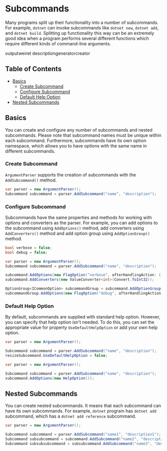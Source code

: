 # Subcommands
Many programs split up their functionality into a number of subcommands. For example, `dotnet` can invoke subcommands like `dotnet new`, `dotnet add`, and `dotnet build`. Splitting up functionality this way can be an extremely good idea when a program performs several different functions which require different kinds of command-line arguments.

outputweiret
descriptiongeneratorcreator

## Table of Contents
*    [Basics](#basics)
     *    [Create Subcommand](#create-subcommand)
     *    [Configure Subcommand](#configure-subcommand)
     *    [Default Help Option](#default-help-option)
*    [Nested Subcommands](#nested-subcommands)

## Basics
You can create and configure any number of subcommands and nested subcommands. Please note that subcommand names must be unique within each subcommand. Furthermore, subcommands have its own option namespace, which allows you to have options with the same name in different subcommands.

### Create Subcommand
`ArgumentParser` supports the creation of subcommands with the `AddSubcommand()` method.

```cs
var parser = new ArgumentParser();
Subcommand subcommand = parser.AddSubcommand("name", "description");
```

### Configure Subcommand
Subcommands have the same properties and methods for working with options and converters as the parser. For example, you can add options to the subcommand using `AddOptions()` method, add converters using `AddConverters()` method and add option group using `AddOptionGroup()` method.

```cs
bool verbose = false;
bool debug = false;

var parser = new ArgumentParser();
Subcommand subcommand = parser.AddSubcommand("name", "description");

subcommand.AddOptions(new FlagOption("verbose", afterHandlingAction: () => verbose = true));
subcommand.AddConverters(new ValueConverter<int>(Convert.ToInt32));

OptionGroup<ICommonOption> subcommandGroup = subcommand.AddOptionGroup("group");
subcommandGroup.AddOptions(new FlagOption("debug", afterHandlingAction: () => debug = true));
```

### Default Help Option
By default, subcommands are supplied with standard help option. However, you can specify that help option isn't needed. To do this, you can set the appropriate value for property `UseDefaultHelpOption` or add your own help option.

```cs
var parser = new ArgumentParser();

Subcommand subcommand = parser.AddSubcommand("name", "description");
resizeSubcommand.UseDefaultHelpOption = false;
```

```cs
var parser = new ArgumentParser();

Subcommand subcommand = parser.AddSubcommand("name", "description");
subcommand.AddOptions(new HelpOption());
```

## Nested Subcommands
You can create nested subcommands. It means that each subcommand can have its own subcommands. For example, `dotnet` program has `dotnet add` subcommand, which has a `dotnet add reference` subcommand.

```cs
var parser = new ArgumentParser();

Subcommand subcommand = parser.AddSubcommand("name1", "description1");
Subcommand subsubcommand = subcommand.AddSubcommand("name2", "description2");
Subcommand subsubsubcommand = subsubcommand.AddSubcommand("name3", "description3");
```
